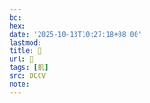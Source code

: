 ```yaml
---
bc:
hex:
date: '2025-10-13T10:27:18+08:00'
lastmod:
title: 􂘧
url: 􂘧
tags: [飢]
src: DCCV
note:
---
```


